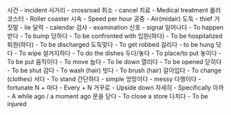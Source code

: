 사건 - incident
사거리 - crossroad
취소 - cancel
치료 - Medical treatment
롤러코스터 - Roller coaster
시속 - Speed per hour
공중 - Air(midair)
도둑 - thief
거짓말 - lie
달력 - calendar
검사 - examination
신호 - signal
일어나다 - To happen
받다 - To bump
당하다 - To be confronted with
입원(하다) - To be hospitalized
퇴원(하다) - To be discharged
도둑맞다 - To get robbed
걸리다 - to be hung
닦다 - To wipe
설거지하다 - To do the dishes
두다/놓다 - To place/to put
놓이다 - To be put
움직이다 - To move
눕다 - To lie down
열리다 - To be opened
닫히다 - To be shut
감다 - To wash (hair)
빗다 - To brush (hair)
갈아입다 - To change (clothes)
서다 - To stand
간단하다 - simple
엉망이다 - messy
다행이다 - fortunate
N + 마다 - Every + N
거꾸로 - Upside down
자세히 - Specifically
아까 - A while ago / a moment ago
문을 닫다 - To close a store
다치다 - To be injured